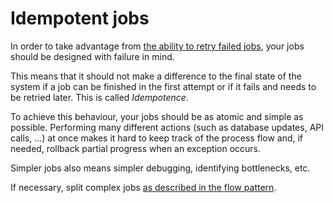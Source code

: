 # Idempotent jobs

In order to take advantage from [the ability to retry failed jobs](../guide/retrying-failing-jobs.md), your jobs should be designed with failure in mind.

This means that it should not make a difference to the final state of the system if a job can be finished in the first attempt or if it fails and needs to be retried later. This is called _Idempotence_.

To achieve this behaviour, your jobs should be as atomic and simple as possible. Performing many different actions \(such as database updates, API calls, ...\) at once makes it hard to keep track of the process flow and, if needed, rollback partial progress when an exception occurs.

Simpler jobs also means simpler debugging, identifying bottlenecks, etc.

If necessary, split complex jobs [as described in the flow pattern](flows.md).
